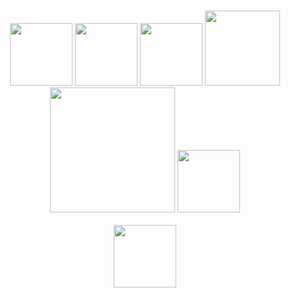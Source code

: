 <br>
<br>
<br>
<br>
<br>
<br>
<br>
<br>
<br>
<p align="center">
  <img src="https://media3.giphy.com/media/ln7z2eWriiQAllfVcn/200w.webp" width="100">
  <img src="https://i.giphy.com/media/LMt9638dO8dftAjtco/200.webp" width="100">
  <img src="https://i.giphy.com/media/eNAsjO55tPbgaor7ma/200w.webp" width="100">
  <img src="https://media.giphy.com/media/V8y1y1FzxDETVUtQE4/giphy.gif" width="120">
  <img src="https://media.giphy.com/media/kH1DBkPNyZPOk0BxrM/giphy.gif" width="200">
  <img src="https://i.giphy.com/media/KzJkzjggfGN5Py6nkT/200.webp" width="100">
                                                                               
<br>
<br>
                                                                               
  <img src="https://media.giphy.com/media/kdFc8fubgS31b8DsVu/giphy.gif" width="100"> 
  
 
  
</p>
<br>
<br>
<br>
<br>
<br>
<br>
<p align="center">


  
</p>
<br>
<br>
<br>


